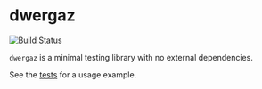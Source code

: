 # dwergaz

[![Build Status](https://travis-ci.org/xngns/dwergaz.svg?branch=master)](https://travis-ci.org/xngns/dwergaz)

`dwergaz` is a minimal testing library with no external dependencies.

See the [tests](tests/Main.hs) for a usage example.
